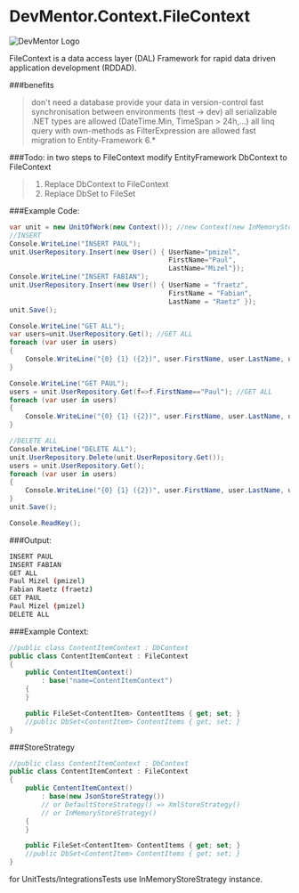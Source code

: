 DevMentor.Context.FileContext
=============================

![DevMentor Logo](http://devmentor.de/templates/devmentor/images/devmentor_logo.png "DevMentor")

FileContext is a data access layer (DAL) Framework for rapid data driven application development (RDDAD). 

###benefits
  > don't need a database
  > provide your data in version-control
  > fast synchronisation between environments (test -> dev)
  > all serializable .NET types are allowed (DateTime.Min, TimeSpan > 24h,...)
  > all linq query with own-methods as FilterExpression are allowed
  > fast migration to Entity-Framework 6.*

###Todo: in two steps to FileContext
modify EntityFramework DbContext to FileContext
  >1. Replace DbContext to FileContext
  >2. Replace DbSet to FileSet

###Example Code:
 
```C#
var unit = new UnitOfWork(new Context()); //new Context(new InMemoryStoreStrategy())
//INSERT
Console.WriteLine("INSERT PAUL");
unit.UserRepository.Insert(new User() { UserName="pmizel",
                                        FirstName="Paul", 
										LastName="Mizel"});
Console.WriteLine("INSERT FABIAN");
unit.UserRepository.Insert(new User() { UserName = "fraetz", 
                                        FirstName = "Fabian", 
										LastName = "Raetz" });
unit.Save();

Console.WriteLine("GET ALL");
var users=unit.UserRepository.Get(); //GET ALL
foreach (var user in users)
{
	Console.WriteLine("{0} {1} ({2})", user.FirstName, user.LastName, user.UserName);
}

Console.WriteLine("GET PAUL");
users = unit.UserRepository.Get(f=>f.FirstName=="Paul"); //GET ALL
foreach (var user in users)
{
	Console.WriteLine("{0} {1} ({2})", user.FirstName, user.LastName, user.UserName);
}

//DELETE ALL
Console.WriteLine("DELETE ALL");
unit.UserRepository.Delete(unit.UserRepository.Get());
users = unit.UserRepository.Get();
foreach (var user in users)
{
	Console.WriteLine("{0} {1} ({2})", user.FirstName, user.LastName, user.UserName);
}
unit.Save();

Console.ReadKey();
```

###Output:
```sh
INSERT PAUL
INSERT FABIAN
GET ALL
Paul Mizel (pmizel)
Fabian Raetz (fraetz)
GET PAUL
Paul Mizel (pmizel)
DELETE ALL
```

###Example Context: 

```C#
//public class ContentItemContext : DbContext
public class ContentItemContext : FileContext
{
	public ContentItemContext()
		: base("name=ContentItemContext")
	{
	}

	public FileSet<ContentItem> ContentItems { get; set; }
	//public DbSet<ContentItem> ContentItems { get; set; }
}
```


###StoreStrategy

```C#
//public class ContentItemContext : DbContext
public class ContentItemContext : FileContext
{
	public ContentItemContext()
		: base(new JsonStoreStrategy()) 
		// or DefaultStoreStrategy() => XmlStoreStrategy()
		// or InMemoryStoreStrategy()
	{
	}

	public FileSet<ContentItem> ContentItems { get; set; }
	//public DbSet<ContentItem> ContentItems { get; set; }
}
```

for UnitTests/IntegrationsTests use InMemoryStoreStrategy instance.
